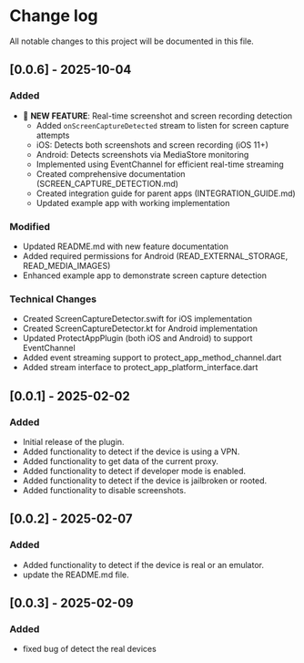 # Change log

All notable changes to this project will be documented in this file.

## [0.0.6] - 2025-10-04

### Added

- 🎉 **NEW FEATURE**: Real-time screenshot and screen recording detection
  - Added `onScreenCaptureDetected` stream to listen for screen capture attempts
  - iOS: Detects both screenshots and screen recording (iOS 11+)
  - Android: Detects screenshots via MediaStore monitoring
  - Implemented using EventChannel for efficient real-time streaming
  - Created comprehensive documentation (SCREEN_CAPTURE_DETECTION.md)
  - Created integration guide for parent apps (INTEGRATION_GUIDE.md)
  - Updated example app with working implementation

### Modified

- Updated README.md with new feature documentation
- Added required permissions for Android (READ_EXTERNAL_STORAGE, READ_MEDIA_IMAGES)
- Enhanced example app to demonstrate screen capture detection

### Technical Changes

- Created ScreenCaptureDetector.swift for iOS implementation
- Created ScreenCaptureDetector.kt for Android implementation
- Updated ProtectAppPlugin (both iOS and Android) to support EventChannel
- Added event streaming support to protect_app_method_channel.dart
- Added stream interface to protect_app_platform_interface.dart

## [0.0.1] - 2025-02-02

### Added

- Initial release of the plugin.
- Added functionality to detect if the device is using a VPN.
- Added functionality to get data of the current proxy.
- Added functionality to detect if developer mode is enabled.
- Added functionality to detect if the device is jailbroken or rooted.
- Added functionality to disable screenshots.

## [0.0.2] - 2025-02-07

### Added

- Added functionality to detect if the device is real or an emulator.
- update the README.md file.

## [0.0.3] - 2025-02-09

### Added

- fixed bug of detect the real devices
